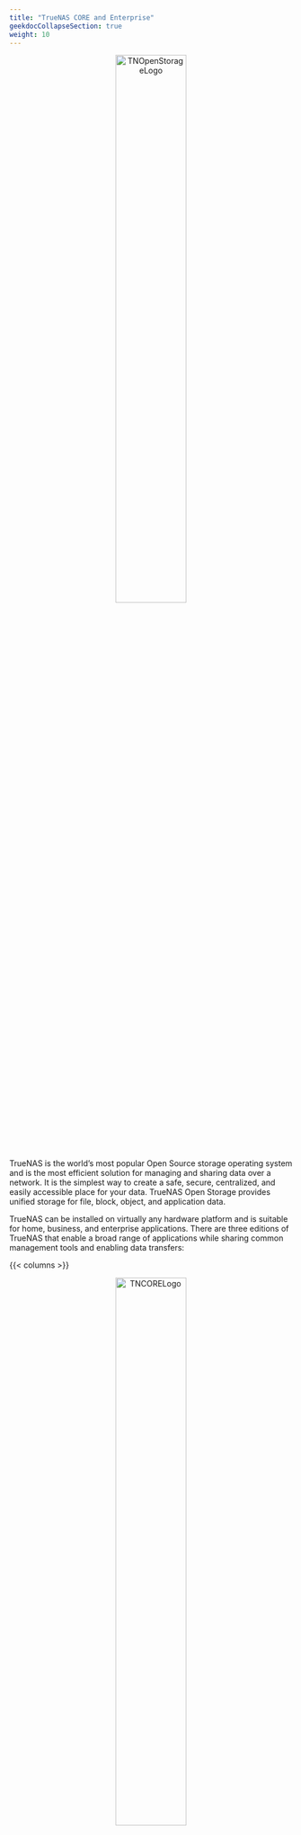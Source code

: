 ```yaml
---
title: "TrueNAS CORE and Enterprise"
geekdocCollapseSection: true
weight: 10
---
```


<p style="text-align:center;">
<img src="/images/tn-openstorage-logo.png" alt="TNOpenStorageLogo" style="width:50%;" />
</p>

TrueNAS is the world’s most popular Open Source storage operating system and is the most efficient solution for managing and sharing data over a network.
It is the simplest way to create a safe, secure, centralized, and easily accessible place for your data.
TrueNAS Open Storage provides unified storage for file, block, object, and application data.

TrueNAS can be installed on virtually any hardware platform and is suitable for home, business, and enterprise applications.
There are three editions of TrueNAS that enable a broad range of applications while sharing common management tools and enabling data transfers:

{{< columns >}}

<p style="text-align:center;">
<img src="/images/tn-core-logo.png" alt="TNCORELogo" style=width:50%;" />
</p>

**TrueNAS CORE** is free and Open Source and is the successor to the wildly popular FreeNAS.
It runs on virtually any x86_64 system and provides a broad set of features for many users.
Plugin applications like Plex, NextCloud, and Asigra allow the functionality of a system to be customized for many use cases.
<--->

<p style="text-align:center;">
<img src="/images/tn-enterprise-logo.png" alt="TNEnterpriseLogo" style=width:50%; />
</p>

**TrueNAS Enterprise** is provided as part of an [iXsystems hardware](/hardware) purchase. Systems can have either single or dual controllers to enable High Availability (HA).
It can also be provided with Enterprise-grade support from iXsystems.

{{< /columns >}}

The current major version of CORE/Enterprise is **13.0**.
The content in this section documents this version.
Documentation for previous major versions is available in the [Documentation Archive](/archive).
This includes the [latest 12.0 release notes](_includes/corereleasenotes/12.0/12.0u8.1/).

## Documentation Sections

{{< include file="/_includes/COREDocsSections.md" type="page" >}}
